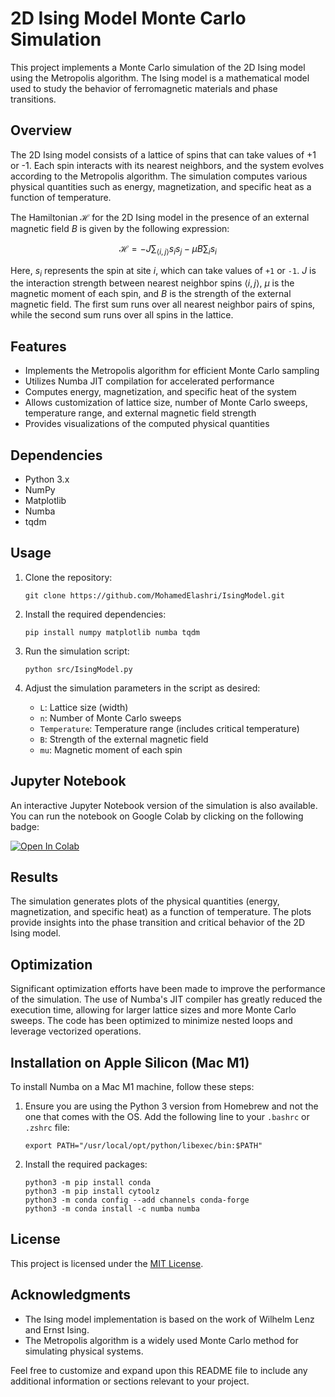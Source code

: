 # 2D Ising Model Monte Carlo Simulation

This project implements a Monte Carlo simulation of the 2D Ising model using the Metropolis algorithm. The Ising model is a mathematical model used to study the behavior of ferromagnetic materials and phase transitions.

## Overview

The 2D Ising model consists of a lattice of spins that can take values of +1 or -1. Each spin interacts with its nearest neighbors, and the system evolves according to the Metropolis algorithm. The simulation computes various physical quantities such as energy, magnetization, and specific heat as a function of temperature.

The Hamiltonian $\mathcal{H}$ for the 2D Ising model in the presence of an external magnetic field  $B$ is given by the following expression:

```math
\mathcal{H} = -J \sum_{\langle i, j \rangle} s_i s_j - \mu B \sum_i s_i
```

Here, $s_i$ represents the spin at site $i$, which can take values of `+1` or `-1`. $J$ is the interaction strength between nearest neighbor spins $\langle i, j \rangle$,  $\mu$ is the magnetic moment of each spin, and $B$ is the strength of the external magnetic field. The first sum runs over all nearest neighbor pairs of spins, while the second sum runs over all spins in the lattice.

## Features

- Implements the Metropolis algorithm for efficient Monte Carlo sampling
- Utilizes Numba JIT compilation for accelerated performance
- Computes energy, magnetization, and specific heat of the system
- Allows customization of lattice size, number of Monte Carlo sweeps, temperature range, and external magnetic field strength
- Provides visualizations of the computed physical quantities

## Dependencies

- Python 3.x
- NumPy
- Matplotlib
- Numba
- tqdm

## Usage

1. Clone the repository:
   ```
   git clone https://github.com/MohamedElashri/IsingModel.git
   ```

2. Install the required dependencies:
   ```
   pip install numpy matplotlib numba tqdm
   ```

3. Run the simulation script:
   ```
   python src/IsingModel.py
   ```

4. Adjust the simulation parameters in the script as desired:
   - `L`: Lattice size (width)
   - `n`: Number of Monte Carlo sweeps
   - `Temperature`: Temperature range (includes critical temperature)
   - `B`: Strength of the external magnetic field
   - `mu`: Magnetic moment of each spin

## Jupyter Notebook

An interactive Jupyter Notebook version of the simulation is also available. You can run the notebook on Google Colab by clicking on the following badge:

[![Open In Colab](https://colab.research.google.com/assets/colab-badge.svg)](https://colab.research.google.com/github/MohamedElashri/IsingModel/blob/main/Ising.ipynb)

## Results

The simulation generates plots of the physical quantities (energy, magnetization, and specific heat) as a function of temperature. The plots provide insights into the phase transition and critical behavior of the 2D Ising model.

## Optimization

Significant optimization efforts have been made to improve the performance of the simulation. The use of Numba's JIT compiler has greatly reduced the execution time, allowing for larger lattice sizes and more Monte Carlo sweeps. The code has been optimized to minimize nested loops and leverage vectorized operations.

## Installation on Apple Silicon (Mac M1)

To install Numba on a Mac M1 machine, follow these steps:

1. Ensure you are using the Python 3 version from Homebrew and not the one that comes with the OS. Add the following line to your `.bashrc` or `.zshrc` file:
   ```
   export PATH="/usr/local/opt/python/libexec/bin:$PATH"
   ```

2. Install the required packages:
   ```
   python3 -m pip install conda
   python3 -m pip install cytoolz
   python3 -m conda config --add channels conda-forge
   python3 -m conda install -c numba numba
   ```

## License

This project is licensed under the [MIT License](LICENSE).

## Acknowledgments

- The Ising model implementation is based on the work of Wilhelm Lenz and Ernst Ising.
- The Metropolis algorithm is a widely used Monte Carlo method for simulating physical systems.

Feel free to customize and expand upon this README file to include any additional information or sections relevant to your project.
